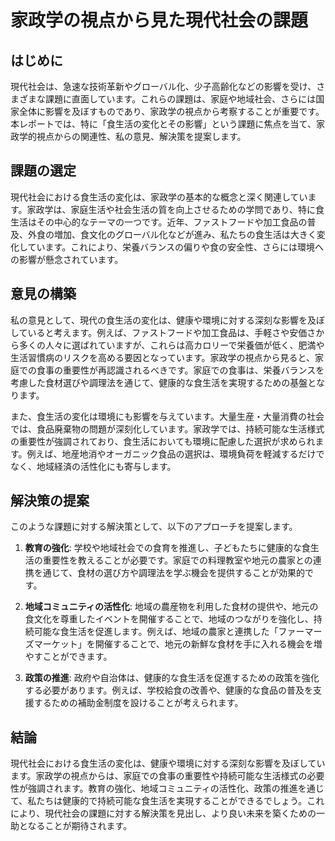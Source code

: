 # 家政学の視点から見た現代社会の課題

## はじめに

現代社会は、急速な技術革新やグローバル化、少子高齢化などの影響を受け、さまざまな課題に直面しています。これらの課題は、家庭や地域社会、さらには国家全体に影響を及ぼすものであり、家政学の視点から考察することが重要です。本レポートでは、特に「食生活の変化とその影響」という課題に焦点を当て、家政学的視点からの関連性、私の意見、解決策を提案します。

## 課題の選定

現代社会における食生活の変化は、家政学の基本的な概念と深く関連しています。家政学は、家庭生活や社会生活の質を向上させるための学問であり、特に食生活はその中心的なテーマの一つです。近年、ファストフードや加工食品の普及、外食の増加、食文化のグローバル化などが進み、私たちの食生活は大きく変化しています。これにより、栄養バランスの偏りや食の安全性、さらには環境への影響が懸念されています。

## 意見の構築

私の意見として、現代の食生活の変化は、健康や環境に対する深刻な影響を及ぼしていると考えます。例えば、ファストフードや加工食品は、手軽さや安価さから多くの人々に選ばれていますが、これらは高カロリーで栄養価が低く、肥満や生活習慣病のリスクを高める要因となっています。家政学の視点から見ると、家庭での食事の重要性が再認識されるべきです。家庭での食事は、栄養バランスを考慮した食材選びや調理法を通じて、健康的な食生活を実現するための基盤となります。

また、食生活の変化は環境にも影響を与えています。大量生産・大量消費の社会では、食品廃棄物の問題が深刻化しています。家政学では、持続可能な生活様式の重要性が強調されており、食生活においても環境に配慮した選択が求められます。例えば、地産地消やオーガニック食品の選択は、環境負荷を軽減するだけでなく、地域経済の活性化にも寄与します。

## 解決策の提案

このような課題に対する解決策として、以下のアプローチを提案します。

1. **教育の強化**: 学校や地域社会での食育を推進し、子どもたちに健康的な食生活の重要性を教えることが必要です。家庭での料理教室や地元の農家との連携を通じて、食材の選び方や調理法を学ぶ機会を提供することが効果的です。

2. **地域コミュニティの活性化**: 地域の農産物を利用した食材の提供や、地元の食文化を尊重したイベントを開催することで、地域のつながりを強化し、持続可能な食生活を促進します。例えば、地域の農家と連携した「ファーマーズマーケット」を開催することで、地元の新鮮な食材を手に入れる機会を増やすことができます。

3. **政策の推進**: 政府や自治体は、健康的な食生活を促進するための政策を強化する必要があります。例えば、学校給食の改善や、健康的な食品の普及を支援するための補助金制度を設けることが考えられます。

## 結論

現代社会における食生活の変化は、健康や環境に対する深刻な影響を及ぼしています。家政学の視点からは、家庭での食事の重要性や持続可能な生活様式の必要性が強調されます。教育の強化、地域コミュニティの活性化、政策の推進を通じて、私たちは健康的で持続可能な食生活を実現することができるでしょう。これにより、現代社会の課題に対する解決策を見出し、より良い未来を築くための一助となることが期待されます。